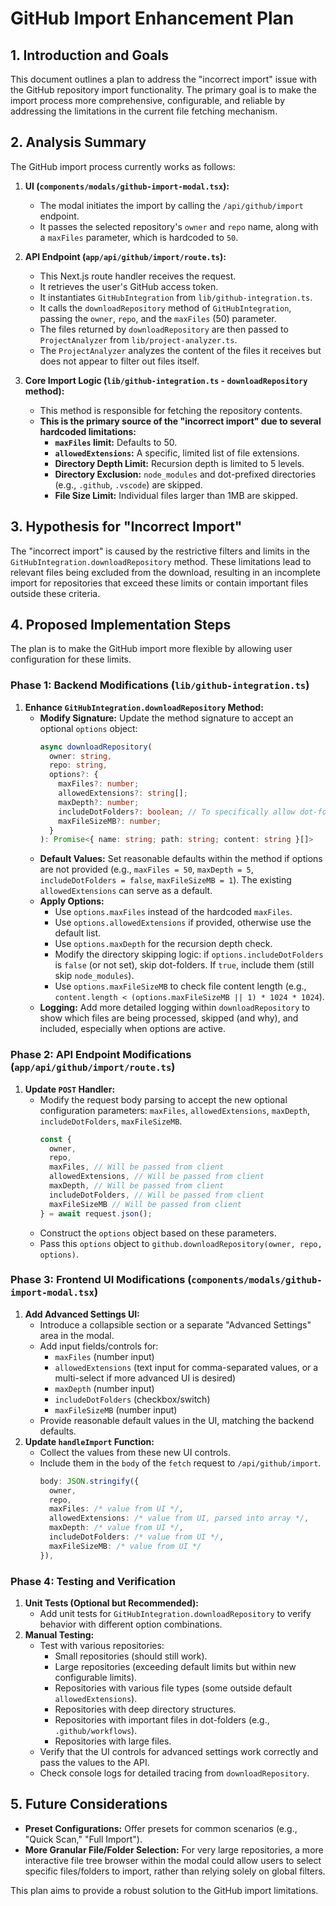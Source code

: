 # GitHub Import Enhancement Plan

## 1. Introduction and Goals

This document outlines a plan to address the "incorrect import" issue with the GitHub repository import functionality. The primary goal is to make the import process more comprehensive, configurable, and reliable by addressing the limitations in the current file fetching mechanism.

## 2. Analysis Summary

The GitHub import process currently works as follows:

1.  **UI (`components/modals/github-import-modal.tsx`):**
    *   The modal initiates the import by calling the `/api/github/import` endpoint.
    *   It passes the selected repository's `owner` and `repo` name, along with a `maxFiles` parameter, which is hardcoded to `50`.

2.  **API Endpoint (`app/api/github/import/route.ts`):**
    *   This Next.js route handler receives the request.
    *   It retrieves the user's GitHub access token.
    *   It instantiates `GitHubIntegration` from `lib/github-integration.ts`.
    *   It calls the `downloadRepository` method of `GitHubIntegration`, passing the `owner`, `repo`, and the `maxFiles` (50) parameter.
    *   The files returned by `downloadRepository` are then passed to `ProjectAnalyzer` from `lib/project-analyzer.ts`.
    *   The `ProjectAnalyzer` analyzes the content of the files it receives but does not appear to filter out files itself.

3.  **Core Import Logic (`lib/github-integration.ts` - `downloadRepository` method):**
    *   This method is responsible for fetching the repository contents.
    *   **This is the primary source of the "incorrect import" due to several hardcoded limitations:**
        *   **`maxFiles` limit:** Defaults to 50.
        *   **`allowedExtensions`:** A specific, limited list of file extensions.
        *   **Directory Depth Limit:** Recursion depth is limited to 5 levels.
        *   **Directory Exclusion:** `node_modules` and dot-prefixed directories (e.g., `.github`, `.vscode`) are skipped.
        *   **File Size Limit:** Individual files larger than 1MB are skipped.

## 3. Hypothesis for "Incorrect Import"

The "incorrect import" is caused by the restrictive filters and limits in the `GitHubIntegration.downloadRepository` method. These limitations lead to relevant files being excluded from the download, resulting in an incomplete import for repositories that exceed these limits or contain important files outside these criteria.

## 4. Proposed Implementation Steps

The plan is to make the GitHub import more flexible by allowing user configuration for these limits.

### Phase 1: Backend Modifications (`lib/github-integration.ts`)

1.  **Enhance `GitHubIntegration.downloadRepository` Method:**
    *   **Modify Signature:** Update the method signature to accept an optional `options` object:
        ```typescript
        async downloadRepository(
          owner: string,
          repo: string,
          options?: {
            maxFiles?: number;
            allowedExtensions?: string[];
            maxDepth?: number;
            includeDotFolders?: boolean; // To specifically allow dot-folders if true
            maxFileSizeMB?: number;
          }
        ): Promise<{ name: string; path: string; content: string }[]>
        ```
    *   **Default Values:** Set reasonable defaults within the method if options are not provided (e.g., `maxFiles = 50`, `maxDepth = 5`, `includeDotFolders = false`, `maxFileSizeMB = 1`). The existing `allowedExtensions` can serve as a default.
    *   **Apply Options:**
        *   Use `options.maxFiles` instead of the hardcoded `maxFiles`.
        *   Use `options.allowedExtensions` if provided, otherwise use the default list.
        *   Use `options.maxDepth` for the recursion depth check.
        *   Modify the directory skipping logic: if `options.includeDotFolders` is `false` (or not set), skip dot-folders. If `true`, include them (still skip `node_modules`).
        *   Use `options.maxFileSizeMB` to check file content length (e.g., `content.length < (options.maxFileSizeMB || 1) * 1024 * 1024`).
    *   **Logging:** Add more detailed logging within `downloadRepository` to show which files are being processed, skipped (and why), and included, especially when options are active.

### Phase 2: API Endpoint Modifications (`app/api/github/import/route.ts`)

1.  **Update `POST` Handler:**
    *   Modify the request body parsing to accept the new optional configuration parameters: `maxFiles`, `allowedExtensions`, `maxDepth`, `includeDotFolders`, `maxFileSizeMB`.
        ```typescript
        const {
          owner,
          repo,
          maxFiles, // Will be passed from client
          allowedExtensions, // Will be passed from client
          maxDepth, // Will be passed from client
          includeDotFolders, // Will be passed from client
          maxFileSizeMB // Will be passed from client
        } = await request.json();
        ```
    *   Construct the `options` object based on these parameters.
    *   Pass this `options` object to `github.downloadRepository(owner, repo, options)`.

### Phase 3: Frontend UI Modifications (`components/modals/github-import-modal.tsx`)

1.  **Add Advanced Settings UI:**
    *   Introduce a collapsible section or a separate "Advanced Settings" area in the modal.
    *   Add input fields/controls for:
        *   `maxFiles` (number input)
        *   `allowedExtensions` (text input for comma-separated values, or a multi-select if more advanced UI is desired)
        *   `maxDepth` (number input)
        *   `includeDotFolders` (checkbox/switch)
        *   `maxFileSizeMB` (number input)
    *   Provide reasonable default values in the UI, matching the backend defaults.
2.  **Update `handleImport` Function:**
    *   Collect the values from these new UI controls.
    *   Include them in the `body` of the `fetch` request to `/api/github/import`.
        ```typescript
        body: JSON.stringify({
          owner,
          repo,
          maxFiles: /* value from UI */,
          allowedExtensions: /* value from UI, parsed into array */,
          maxDepth: /* value from UI */,
          includeDotFolders: /* value from UI */,
          maxFileSizeMB: /* value from UI */
        }),
        ```

### Phase 4: Testing and Verification

1.  **Unit Tests (Optional but Recommended):**
    *   Add unit tests for `GitHubIntegration.downloadRepository` to verify behavior with different option combinations.
2.  **Manual Testing:**
    *   Test with various repositories:
        *   Small repositories (should still work).
        *   Large repositories (exceeding default limits but within new configurable limits).
        *   Repositories with various file types (some outside default `allowedExtensions`).
        *   Repositories with deep directory structures.
        *   Repositories with important files in dot-folders (e.g., `.github/workflows`).
        *   Repositories with large files.
    *   Verify that the UI controls for advanced settings work correctly and pass the values to the API.
    *   Check console logs for detailed tracing from `downloadRepository`.

## 5. Future Considerations

*   **Preset Configurations:** Offer presets for common scenarios (e.g., "Quick Scan," "Full Import").
*   **More Granular File/Folder Selection:** For very large repositories, a more interactive file tree browser within the modal could allow users to select specific files/folders to import, rather than relying solely on global filters.

This plan aims to provide a robust solution to the GitHub import limitations.
